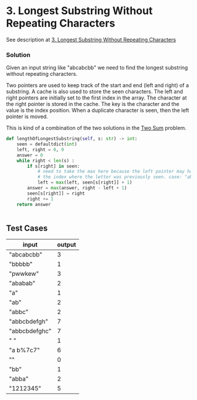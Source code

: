# 3. Longest Substring Without Repeating Characters

See description at [3. Longest Substring Without Repeating Characters](https://leetcode.com/problems/longest-substring-without-repeating-characters/)

### **Solution**

Given an input string like "abcabcbb" we need to find the longest substring without repeating characters.

Two pointers are used to keep track of the start and end (left and right) of a substring. A cache is also used to store the seen characters. The left and right pointers are initially set to the first index in the array. The character at the right pointer is stored in the cache. The key is the character and the value is the index position. When a duplicate character is seen, then the left pointer is moved.

This is kind of a combination of the two solutions in the [Two Sum](1.-two-sum.md) problem.&#x20;

```python
def lengthOfLongestSubstring(self, s: str) -> int:
    seen = defaultdict(int)
    left, right = 0, 0
    answer = 0
    while right < len(s) :
        if s[right] in seen:
            # need to take the max here because the left pointer may have moved past
            # the index where the letter was previously seen. case: "abba"
            left = max(left, seen[s[right]] + 1)
        answer = max(answer, right - left + 1)  
        seen[s[right]] = right
        right += 1
    return answer
        
```



## Test Cases

| input          | output |
| -------------- | ------ |
| "abcabcbb"     | 3      |
| "bbbbb"        | 1      |
| "pwwkew"       |  3     |
|  "ababab"      |  2     |
|  "a"           | 1      |
|  "ab"          | 2      |
| "abbc"         |  2     |
|  "abbcbdefgh"  |  7     |
|  "abbcbdefghc" |  7     |
|  " "           |  1     |
| "a b%7c7"      | 6      |
|  ""            |  0     |
| "bb"           |  1     |
| "abba"         | 2      |
| "1212345"      | 5      |
